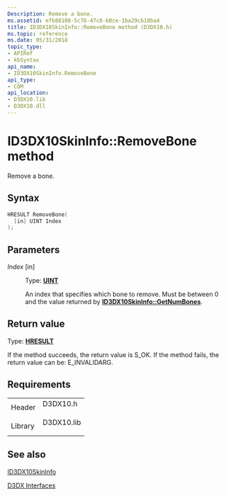 ```yaml
---
Description: Remove a bone.
ms.assetid: efb88108-5c76-47c8-b8ce-1ba29cb18ba4
title: ID3DX10SkinInfo::RemoveBone method (D3DX10.h)
ms.topic: reference
ms.date: 05/31/2018
topic_type: 
- APIRef
- kbSyntax
api_name: 
- ID3DX10SkinInfo.RemoveBone
api_type: 
- COM
api_location: 
- D3DX10.lib
- D3DX10.dll
---
```


# ID3DX10SkinInfo::RemoveBone method

Remove a bone.

## Syntax


```C++
HRESULT RemoveBone(
  [in] UINT Index
);
```



## Parameters

<dl> <dt>

*Index* \[in\]
</dt> <dd>

Type: **[**UINT**](../winprog/windows-data-types.md)**

An index that specifies which bone to remove. Must be between 0 and the value returned by [**ID3DX10SkinInfo::GetNumBones**](id3dx10skininfo-getnumbones.md).

</dd> </dl>

## Return value

Type: **[**HRESULT**](https://msdn.microsoft.com/library/Bb401631(v=MSDN.10).aspx)**

If the method succeeds, the return value is S\_OK. If the method fails, the return value can be: E\_INVALIDARG.

## Requirements



|                    |                                                                                       |
|--------------------|---------------------------------------------------------------------------------------|
| Header<br/>  | <dl> <dt>D3DX10.h</dt> </dl>   |
| Library<br/> | <dl> <dt>D3DX10.lib</dt> </dl> |



## See also

<dl> <dt>

[ID3DX10SkinInfo](id3dx10skininfo.md)
</dt> <dt>

[D3DX Interfaces](d3d10-graphics-reference-d3dx10-interfaces.md)
</dt> </dl>

 

 